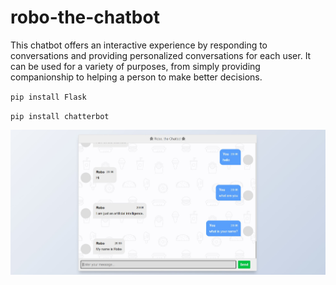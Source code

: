 # robo-the-chatbot
This chatbot offers an interactive experience by responding to conversations and providing personalized conversations for each user. It can be used for a variety of purposes, from simply providing companionship to helping a person to make better decisions.

`pip install Flask`<br>

`pip install chatterbot`


![](/images/chatbot.jpg)
